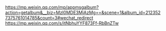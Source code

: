 https://mp.weixin.qq.com/mp/appmsgalbum?action=getalbum&__biz=MzI0MDE3MjAzMg==&scene=1&album_id=2123527375761014785&count=3#wechat_redirect
https://mp.weixin.qq.com/s/itNbhuYYF873Ff-RbBnZTw